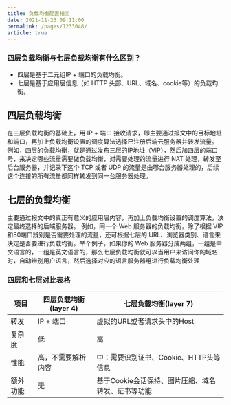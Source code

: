 ```yaml
---
title: 负载均衡配置相关  
date: 2021-11-23 09:11:00
permalink: /pages/1233048/
article: true
---
```


### 四层负载均衡与七层负载均衡有什么区别？

- 四层是基于二元组IP + 端口的负载均衡。
- 七层是基于应用层信息（如 HTTP 头部、URL、域名、cookie等）的负载均衡。

## 四层负载均衡

在三层负载均衡的基础上，用 IP + 端口 接收请求，即主要通过报文中的目标地址和端口，再加上负载均衡设置的调度算法选择已注册后端云服务器并转发流量。
例如，四层的负载均衡，就是通过发布三层的IP地址（VIP），然后加四层的端口号，来决定哪些流量需要做负载均衡，对需要处理的流量进行 NAT 处理，转发至后台服务器，并记录下这个 TCP 或者 UDP 的流量是由哪台服务器处理的，后续这个连接的所有流量都同样转发到同一台服务器处理。

## 七层的负载均衡

主要通过报文中的真正有意义的应用层内容，再加上负载均衡设置的调度算法，决定最终选择的后端服务器。
例如，同一个 Web 服务器的负载均衡，除了根据 VIP 和80端口辨别是否需要处理的流量，还可根据七层的 URL、浏览器类别、语言来决定是否要进行负载均衡。举个例子，如果你的 Web 服务器分成两组，一组是中文语言的，一组是英文语言的，那么七层负载均衡就可以当用户来访问你的域名时，自动辨别用户语言，然后选择对应的语言服务器组进行负载均衡处理

### 四层和七层对比表格

| 项目     | 四层负载均衡(layer 4) | 七层负载均衡(layer 7)                              |
| -------- | --------------------- | -------------------------------------------------- |
| 转发     | IP + 端口             | 虚拟的URL或者请求头中的Host                        |
| 复杂度   | 低                    | 高                                                 |
| 性能     | 高，不需要解析内容    | 中：需要识别证书、Cookie、HTTP头等信息             |
| 额外功能 | 无                    | 基于Cookie会话保持、图片压缩、域名转发、证书等功能 |

